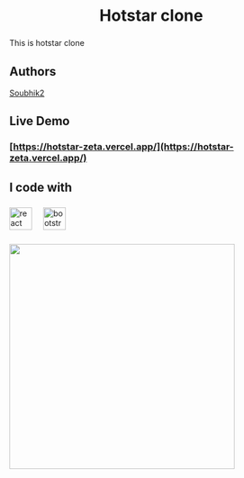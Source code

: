 <h1 align="center">Hotstar clone</h1>

###

<p align="left">This is hotstar clone</p>

###
## Authors

[Soubhik2](https://github.com/Soubhik2/hotstar-clone)

## Live Demo

### [https://hotstar-zeta.vercel.app/](https://hotstar-zeta.vercel.app/)

<h2 align="left">I code with</h2>

###

<div align="left">
  <img src="https://cdn.simpleicons.org/react/61DAFB" height="40" alt="react logo"  />
  <img width="12" />
  <img src="https://skillicons.dev/icons?i=bootstrap" height="40" alt="bootstrap logo"  />
</div>

###

<div align="left">
  <img height="400" src="https://firebasestorage.googleapis.com/v0/b/resume-website-9493c.appspot.com/o/files%2FHotstar.png?alt=media&token=9c424695-2d27-4fd1-a27e-0a97d18aff20"  />
</div>

###